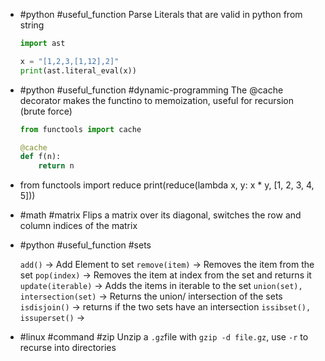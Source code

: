 - #python #useful_function 
  Parse Literals that are valid in python from string
  ```python
  import ast
  
  x = "[1,2,3,[1,12],2]"
  print(ast.literal_eval(x))
  ```
- #python #useful_function #dynamic-programming
  The @cache decorator makes the functino to memoization, useful for recursion (brute force)
  
  ```python
  from functools import cache
  
  @cache
  def f(n):
      return n
  ```
- from functools import reduce
  print(reduce(lambda x, y: x * y, [1, 2, 3, 4, 5]))
- #math #matrix 
  Flips a matrix over its diagonal, switches the row and column indices of the matrix
- #python #useful_function #sets 
  
  `add()` -> Add Element to set
  `remove(item)` -> Removes the item from the set
  `pop(index)` -> Removes the item at index from the set and returns it
  `update(iterable)` -> Adds the items in iterable to the set
  `union(set), intersection(set)` -> Returns the union/ intersection of the sets
  `isdisjoin()` -> returns if the two sets have an intersection
  `issibset(), issuperset()` ->
- #linux #command #zip
  Unzip a `.gz`file with `gzip -d file.gz`, use `-r` to recurse into directories